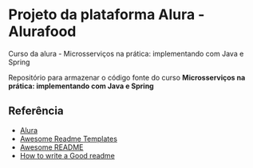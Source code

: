 # Projeto da plataforma Alura - Alurafood
Curso da alura - Microsserviços na prática: implementando com Java e Spring

Repositório para armazenar o código fonte do curso **Microsserviços na prática: implementando com Java e Spring**



## Referência

 - [Alura](https://cursos.alura.com.br/course/microsservicos-implementando-java-spring) 
 - [Awesome Readme Templates](https://awesomeopensource.com/project/elangosundar/awesome-README-templates)
 - [Awesome README](https://github.com/matiassingers/awesome-readme)
 - [How to write a Good readme](https://bulldogjob.com/news/449-how-to-write-a-good-readme-for-your-github-project)

